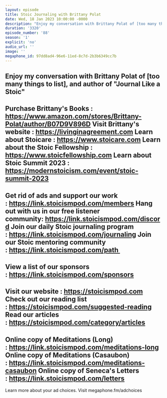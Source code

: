 ```yaml
---
layout: episode
title: Stoic Journaling with Brittany Polat
date: Wed, 18 Jan 2023 10:00:00 -0000
description: "Enjoy my conversation with Brittany Polat of [too many things to list], and author of \"Journal Like a Stoic\"\n--\nPurchase Brittany's Books : https://www.amazon.com/stores/Brittany-Polat/author/B07D9V896D\nVisit Brittany's website : https://livinginagreement.com\nLearn about Stoicare : https://www.stoicare.com\nLearn about the Stoic Fellowship : https://www.stoicfellowship.com\nLearn about Stoic Summit 2023 : https://modernstoicism.com/event/stoic-summit-2023\n--\nGet rid of ads and support our work :\_https://link.stoicismpod.com/members\nHang out with us in our free listener community:\_https://link.stoicismpod.com/discord\nJoin our daily Stoic journaling program :\_https://link.stoicismpod.com/journaling\nJoin our Stoic mentoring community :\_https://link.stoicismpod.com/path\_\n--\nView a list of our sponsors :\_https://link.stoicismpod.com/sponsors\n--\nVisit our website :\_https://stoicismpod.com\nCheck out our reading list :\_https://stoicismpod.com/suggested-reading\nRead our articles :\_https://stoicismpod.com/category/articles\n--\nOnline copy of Meditations (Long) :\_https://link.stoicismpod.com/meditations-long\nOnline copy of Meditations (Casaubon) :\_https://link.stoicismpod.com/meditations-casaubon\nOnline copy of Seneca's Letters :\_https://link.stoicismpod.com/letters\n--\nLearn more about your ad choices. Visit megaphone.fm/adchoices"
duration: '3320'
episode_number: '88'
season: '1'
explicit: 'no'
audio_url: ''
image: ''
megaphone_id: 97dd8ad4-96e6-11ed-8c7d-2b3b6349cc7b
---
```


Enjoy my conversation with Brittany Polat of [too many things to list], and author of "Journal Like a Stoic"
--
Purchase Brittany's Books : https://www.amazon.com/stores/Brittany-Polat/author/B07D9V896D
Visit Brittany's website : https://livinginagreement.com
Learn about Stoicare : https://www.stoicare.com
Learn about the Stoic Fellowship : https://www.stoicfellowship.com
Learn about Stoic Summit 2023 : https://modernstoicism.com/event/stoic-summit-2023
--
Get rid of ads and support our work : https://link.stoicismpod.com/members
Hang out with us in our free listener community: https://link.stoicismpod.com/discord
Join our daily Stoic journaling program : https://link.stoicismpod.com/journaling
Join our Stoic mentoring community : https://link.stoicismpod.com/path 
--
View a list of our sponsors : https://link.stoicismpod.com/sponsors
--
Visit our website : https://stoicismpod.com
Check out our reading list : https://stoicismpod.com/suggested-reading
Read our articles : https://stoicismpod.com/category/articles
--
Online copy of Meditations (Long) : https://link.stoicismpod.com/meditations-long
Online copy of Meditations (Casaubon) : https://link.stoicismpod.com/meditations-casaubon
Online copy of Seneca's Letters : https://link.stoicismpod.com/letters
--
Learn more about your ad choices. Visit megaphone.fm/adchoices